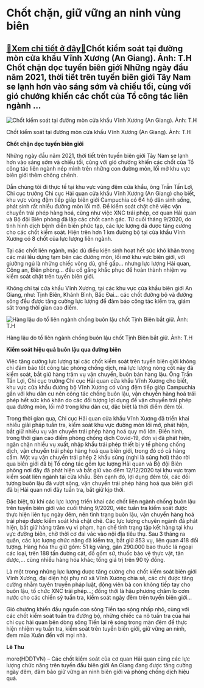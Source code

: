 Chốt chặn, giữ vững an ninh vùng biên
=====================================

[:gift:Xem chi tiết ở đây:gift:](https://hddtvn.com/chot-chan-giu-vung-an-ninh-vung-bien/)Chốt kiểm soát tại đường mòn cửa khẩu Vĩnh Xương (An Giang). Ảnh: T.H Chốt chặn dọc tuyến biên giới Những ngày đầu năm 2021, thời tiết trên tuyến biên giới Tây Nam se lạnh hơn vào sáng sớm và chiếu tối, cùng với gió chướng khiến các chốt của Tổ công tác liên ngành …
--------------------------------------------------------------------------------------------------------------------------------------------------------------------------------------------------------------------------------------------------------------------------





![Chốt kiểm soát tại đường mòn cửa khẩu Vĩnh Xương (An Giang).  	Ảnh: T.H](https://hddtvn.com/wp-content/uploads/2021/01/1215_19-5300_IMG-3988.jpg "Chốt kiểm soát tại đường mòn cửa khẩu Vĩnh Xương (An Giang).  	Ảnh: T.H")


Chốt kiểm soát tại đường mòn cửa khẩu Vĩnh Xương (An Giang). Ảnh: T.H



**Chốt chặn dọc tuyến biên giới**


Những ngày đầu năm 2021, thời tiết trên tuyến biên giới Tây Nam se lạnh hơn vào sáng sớm và chiếu tối, cùng với gió chướng khiến các chốt của Tổ công tác liên ngành nép mình trên những con đường mòn, lối mở khu vực biên giới thêm chông chênh.


Dẫn chúng tôi đi thực tế tại khu vực vùng đệm cửa khẩu, ông Trần Tấn Lợi, Chi cục trưởng Chi cục Hải quan cửa khẩu Vĩnh Xương (An Giang) cho biết, khu vực vùng đệm tiếp giáp biên giới Campuchia có 64 hộ dân sinh sống, phát sinh rất nhiều đường mòn lối mở. Để kiểm soát chặt chẽ việc vận chuyển trái phép hàng hoá, cũng như việc XNC trái phép, cơ quan Hải quan và Bộ đội Biên phòng đã lập các chốt canh gác. Từ cuối tháng 9/2020, do tình hình dịch bệnh diễn biến phức tạp, các lực lượng đã được tăng cường cho các chốt kiểm soát. Hiện trên hơn 1 km đường bộ tại cửa khẩu Vĩnh Xương có 8 chốt của lực lượng liên ngành.


Tại các chốt liên ngành, mặc dù điều kiện sinh hoạt hết sức khó khăn trong các mái lều dựng tạm bên các đường mòn, lối mở khu vực biên giới, với giường ngủ là những chiếc võng dù, ghế gấp… nhưng lực lượng Hải quan, Công an, Biên phòng… đều cố gắng khắc phục để hoàn thành nhiệm vụ kiểm soát chặt trên tuyến biên giới.


Không chỉ tại cửa khẩu Vĩnh Xương, tại các khu vực cửa khẩu biên giới An Giang, như: Tịnh Biên, Khánh Bình, Bắc Đai… các chốt đường bộ và đường sông đều được tăng cường lực lượng để đảm bảo công tác kiểm tra, giám sát trong thời gian cao điểm.





![Hàng lậu do tổ liên ngành chống buôn lậu chốt Tịnh Biên bắt giữ.  	Ảnh: T.H](https://hddtvn.com/wp-content/uploads/2021/01/1214_19-5254_IMG-4066.jpg "Hàng lậu do tổ liên ngành chống buôn lậu chốt Tịnh Biên bắt giữ.  	Ảnh: T.H")


Hàng lậu do tổ liên ngành chống buôn lậu chốt Tịnh Biên bắt giữ. Ảnh: T.H



**Kiểm soát hiệu quả buôn lậu qua đường biên**


Việc tăng cường lực lượng tại các chốt kiểm soát trên tuyến biên giới không chỉ đảm bảo tốt công tác phòng chống dịch, mà lực lượng nòng cốt này đã kiểm soát, bắt giữ hàng trăm vụ vận chuyển, buôn bán hàng lậu. Ông Trần Tấn Lợi, Chi cục trưởng Chi cục Hải quan cửa khẩu Vĩnh Xương cho biết, khu vực cửa khẩu đường bộ Vĩnh Xương có vùng đệm tiếp giáp Campuchia gần với khu dân cư nên công tác chống buôn lậu, vận chuyển hàng hoá trái phép hết sức khó khăn do các đối tượng lợi dụng để vận chuyển trái phép qua đường mòn, lối mở trong khu dân cư, đặc biệt là thời điểm đêm tối.


Trong thời gian qua, Chi cục Hải quan cửa khẩu Vĩnh Xương đã triển khai nhiều giải pháp tuần tra, kiểm soát khu vực đường mòn lối mở, phát hiện, bắt giữ nhiều vụ vận chuyển trái phép hàng hoá quy mô lớn. Điển hình, trong thời gian cao điểm phòng chống dịch Covid-19, đơn vị đã phát hiện, ngăn chặn nhiều vụ xuất, nhập khẩu trái phép thiết bị y tế phòng chống dịch, vận chuyển trái phép hàng hoá qua biên giới, trong đó có cả hàng cấm. Một vụ vận chuyển trái phép 2 khẩu súng (nghi là súng hơi) tháo rời qua biên giới đã bị Tổ công tác gồm lực lượng Hải quan và Bộ đội Biên phòng nơi đây đã phát hiện và bắt giữ vào đêm 12/12/2020 tại khu vực trạm kiểm soát liên ngành tại cửa khẩu. Bên cạnh đó, lợi dụng đêm tối, các đối tượng buôn lậu đã vượt sông, vận chuyển trái phép hàng hoá qua biên giới đã bị Hải quan nơi đây tuần tra, bắt giữ kịp thời.


Đặc biệt, từ khi các lực lượng triển khai các chốt liên ngành chống buôn lậu trên tuyến biên giới vào cuối tháng 9/2020, việc tuần tra kiểm soát được thực hiện liên tục ngày đêm, nên tình trạng buôn lậu, vận chuyển hàng hoá trái phép được kiểm soát khá chặt chẽ. Các lực lượng chuyên ngành đã phát hiện, bắt giữ hàng trăm vụ vi phạm, hạn chế tình trạng tập kết hàng tại khu vực đường biên, chờ thời cơ đai vác vào nội địa tiêu thụ. Sau 3 tháng ra quân, các lực lượng chức năng đã kiểm tra, bắt giữ 853 vụ, liên quan 418 đối tượng. Hàng hóa thu giữ gồm: 51 kg vàng, gần 290.000 bao thuốc lá ngoại các loại, trên 188 tấn đường cát, đồ gốm sứ, thuốc bảo vệ thực vật, tân dược,… cùng nhiều hàng hóa khác; tổng giá trị trên 90 tỷ đồng.


Là một trong những lực lượng được tăng cường cho chốt kiểm soát biên giới Vĩnh Xương, đại diện hội phụ nữ xã Vĩnh Xương chia sẻ, các chị được tăng cường nhằm tuyên truyền pháp luật, động viên bà con không tiếp tay cho buôn lậu, tố chức XNC trái phép…; đồng thời là hậu phương chăm lo cơm nước cho các chiến sỹ tuần tra, kiểm soát ngày đêm trên tuyến biên giới…


Gió chướng khiến đầu nguồn con sông Tiền tạo sóng nhấp nhô, cùng với các chốt kiểm soát tuần tra đường bộ, những chiếc ca nô tuần tra của hai chi cục hải quan bên dòng sông Tiền lại rẽ sóng trong màn đêm để thực hiện nhiệm vụ tuần tra, kiểm soát trên tuyến biên giới, giữ vững an ninh, đem mùa Xuân đến với mọi nhà.




**Lê Thu**



more(HDDTVN) – Các chốt kiểm soát của cơ quan Hải quan cùng các lực lượng chức năng trên tuyến đầu biên giới An Giang đang được tăng cường ngày đêm, đảm bảo giữ vững an ninh biên giới và phòng chống dịch hiệu quả.


